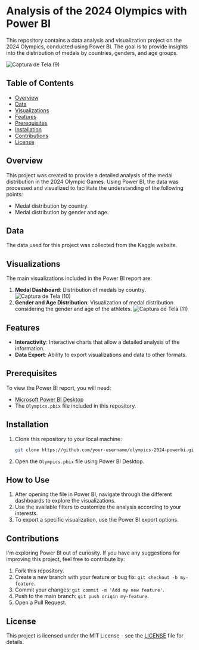 # Analysis of the 2024 Olympics with Power BI

This repository contains a data analysis and visualization project on the 2024 Olympics, conducted using Power BI. The goal is to provide insights into the distribution of medals by countries, genders, and age groups.

![Captura de Tela (9)](https://github.com/user-attachments/assets/a3914ae0-358a-4acc-b26f-8e0bf5132242)


## Table of Contents

- [Overview](#overview)
- [Data](#data)
- [Visualizations](#visualizations)
- [Features](#features)
- [Prerequisites](#prerequisites)
- [Installation](#installation)
- [Contributions](#contributions)
- [License](#license)

## Overview

This project was created to provide a detailed analysis of the medal distribution in the 2024 Olympic Games. Using Power BI, the data was processed and visualized to facilitate the understanding of the following points:

- Medal distribution by country.
- Medal distribution by gender and age.

## Data

The data used for this project was collected from the Kaggle website.

## Visualizations

The main visualizations included in the Power BI report are:

1. **Medal Dashboard**: Distribution of medals by country.
![Captura de Tela (10)](https://github.com/user-attachments/assets/18c0ec8a-10e8-44d3-8d55-f3f0886b8c8c)
2. **Gender and Age Distribution**: Visualization of medal distribution considering the gender and age of the athletes.
![Captura de Tela (11)](https://github.com/user-attachments/assets/b2e0186d-9bcf-4a4d-a2f2-0dcb3380831b)

## Features

- **Interactivity**: Interactive charts that allow a detailed analysis of the information.
- **Data Export**: Ability to export visualizations and data to other formats.

## Prerequisites

To view the Power BI report, you will need:

- [Microsoft Power BI Desktop](https://powerbi.microsoft.com/desktop/)
- The `Olympics.pbix` file included in this repository.

## Installation

1. Clone this repository to your local machine:

   ```bash
   git clone https://github.com/your-username/olympics-2024-powerbi.git
   ```

2. Open the `Olympics.pbix` file using Power BI Desktop.

## How to Use

1. After opening the file in Power BI, navigate through the different dashboards to explore the visualizations.
2. Use the available filters to customize the analysis according to your interests.
3. To export a specific visualization, use the Power BI export options.

## Contributions

I'm exploring Power BI out of curiosity. If you have any suggestions for improving this project, feel free to contribute by:

1. Fork this repository.
2. Create a new branch with your feature or bug fix: `git checkout -b my-feature`.
3. Commit your changes: `git commit -m 'Add my new feature'`.
4. Push to the main branch: `git push origin my-feature`.
5. Open a Pull Request.

## License

This project is licensed under the MIT License - see the [LICENSE](LICENSE) file for details.

